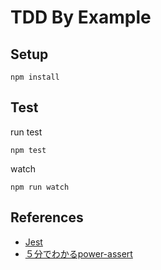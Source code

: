 # TDD By Example



## Setup

```
npm install
```

## Test

run test

```
npm test
```

watch

```
npm run watch
```

## References

- [Jest](https://facebook.github.io/jest/)
- [５分でわかるpower-assert](http://azu.github.io/slide/sakurajs/power-assert.html#/)